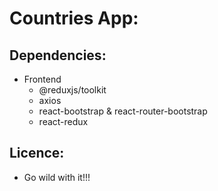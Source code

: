 # Countries App:



## Dependencies:

- Frontend
    - @reduxjs/toolkit
    - axios
    - react-bootstrap & react-router-bootstrap
    - react-redux



## Licence:

- Go wild with it!!!